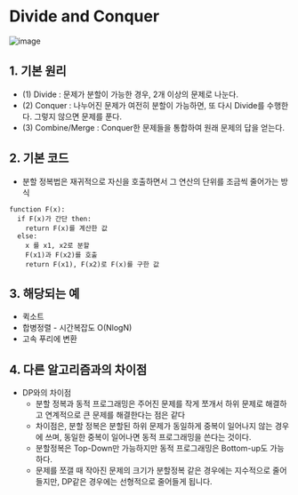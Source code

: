 
# Divide and Conquer
![image](https://github.com/AAISSJ/AlgorithmStudy/assets/76966915/3c0371e7-4877-4976-9855-8e01209448a7)

## 1. 기본 원리 

- (1) Divide : 문제가 분할이 가능한 경우, 2개 이상의 문제로 나눈다.
- (2) Conquer : 나누어진 문제가 여전히 분할이 가능하면, 또 다시 Divide를 수행한다. 그렇지 않으면 문제를 푼다.
- (3) Combine/Merge : Conquer한 문제들을 통합하여 원래 문제의 답을 얻는다.



## 2. 기본 코드
- 분할 정복법은 재귀적으로 자신을 호출하면서 그 연산의 단위를 조금씩 줄어가는 방식
```
function F(x):
  if F(x)가 간단 then:
    return F(x)를 계산한 값
  else:
    x 를 x1, x2로 분할
    F(x1)과 F(x2)를 호출
    return F(x1), F(x2)로 F(x)를 구한 값
```

## 3. 해당되는 예
- 퀵소트
- 합병정렬 - 시간복잡도 O(NlogN)
- 고속 푸리에 변환

## 4. 다른 알고리즘과의 차이점 
- DP와의 차이점
  - 분할 정복과 동적 프로그래밍은 주어진 문제를 작게 쪼개서 하위 문제로 해결하고 연계적으로 큰 문제를 해결한다는 점은 같다
  - 차이점은, 분할 정복은 분할된 하위 문제가 동일하게 중복이 일어나지 않는 경우에 쓰며, 동일한 중복이 일어나면 동적 프로그래밍을 쓴다는 것이다.
  - 분할정복은 Top-Down만 가능하지만 동적 프로그래밍은 Bottom-up도 가능하다.
  - 문제를 쪼갤 때 작아진 문제의 크기가 분할정복 같은 경우에는 지수적으로 줄어들지만, DP같은 경우에는 선형적으로 줄어들게 됩니다.
